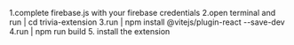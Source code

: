1.complete firebase.js with your firebase credentials 
2.open terminal and run | cd trivia-extension
3.run | npm install @vitejs/plugin-react --save-dev 
4.run | npm run build
5. install the extension
